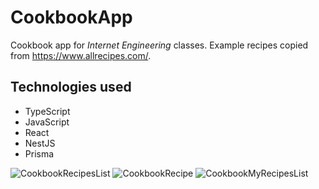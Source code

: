 # CookbookApp
Cookbook app for *Internet Engineering* classes. Example recipes copied from https://www.allrecipes.com/.
## Technologies used
* TypeScript
* JavaScript
* React
* NestJS
* Prisma

![CookbookRecipesList](https://github.com/jbahyrycz/CookbookApp/assets/86531146/af8bbedb-1268-40c1-8635-1d85d81467b8)
![CookbookRecipe](https://github.com/jbahyrycz/CookbookApp/assets/86531146/4e2eb9c0-a589-44c3-bfd0-e33678187c9f)
![CookbookMyRecipesList](https://github.com/jbahyrycz/CookbookApp/assets/86531146/cd6b4302-c033-40a0-9fd2-784ed6e1edf2)
